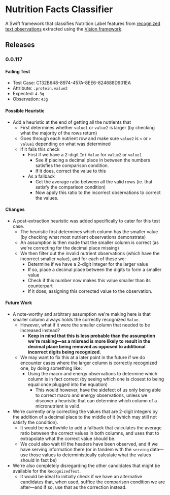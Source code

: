 # Nutrition Facts Classifier
A Swift framework that classifies Nutrition Label features from [recognized text observations](https://developer.apple.com/documentation/vision/vnrecognizedtextobservation) extracted using the [Vision framework](https://developer.apple.com/documentation/vision).

## Releases

### 0.0.117
#### Failing Test
- Test Case: C132B648-8974-457A-8EE6-824688D901EA
- Attribute: `.protein.value2`
- Expected: `4.3g`
- Observation: `43g`

#### Possible Heuristic
- Add a heuristic at the end of getting all the nutrients that
  - First determines whether `value1` or `value2` is larger (by checking what the majority of the rows return)
  - Goes through each nutrient row and make sure `value2` is `<` or `>` `value1` depending on what was determined
  - If it fails this check
    - First if we have a 2-digit `Int` `Value` for `value2` or `value1`
		- See if placing a decimal place in between the numbers satisfies the comparison condition.
		- If it does, correct the value to this
	- As a fallback
		- Get the average ratio between all the valid rows (ie. that satisfy the comparison condition)
		- Now apply this ratio to the incorrect observations to correct the values.

#### Changes
- A post-extraction heuristic was added specifically to cater for this test case.
	- The heuristic first determines which column has the smaller value (by checking what most nutrient observations demonstrate)
	- An assumption is then made that the smaller column is correct (as we're correcting for the decimal place missing)
	- We then filter out the invalid nutrient observations (which have the incorrect smaller value), and for each of these we:
		- Determine if we have a 2-digit Integer for the larger value
		- If so, place a decimal place between the digits to form a smaller value
		- Check if this number now makes this value smaller than its counterpart
		- If it does, assigning this corrected value to the observation.

#### Future Work
- A note-worthy and arbitrary assumption we're making here is that smaller column always holds the correctly recognized `Value`.
	- However, what if it were the smaller column that needed to be increased instead?
		- **Keep in mind that this is less probable than the assumption we're making—as a misread is more likely to result in the decimal place being removed as opposed to additional incorrect digits being recognized.**
	- We may want to fix this at a later point in the future if we do encounter cases where the larger column is correctly recognized one, by doing something like:
		- Using the macro and energy observations to determine which column is in fact correct (by seeing which one is closest to being equal once plugged into the equation)
			- This would however, have the sidefect of us only being able to correct macro and energy observations, unless we discover a heuristic that can determine which column of a micronutrient is valid.
- We're currently only correcting the values that are 2-digit integers by the addition of a decimal place to the middle of it (which may still not satisfy the condition).
	- It would be worthwhile to add a fallback that calculates the average ratio between the correct values in both columns, and uses that to extrapolate what the correct value should be.
	- We could also wait till the headers have been observed, and if we have serving information there (or in tandem with the `serving` data—use those values to deterministically calculate what the values should in fact be)
- We're also completely disregarding the other candidates that might be available for the `RecognizedText`.
	- It would be ideal to initially check if we have an alternative candidates that, when used, suffice the comparison condition we are after—and if so, use that as the correction instead.